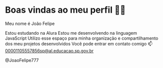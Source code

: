 # Boas vindas ao meu perfil 💙💙
Meu nome é João Felipe

Estou estudando na Alura
Estou me desenvolvendo na linguagem JavaScript
Utilizo esse espaço para minha organização e compartilhamento dos meu projetos desenvolvidos
Você pode entrar em contato comigo 📫
00001105557856sp@al.educacao.sp.gov.br

@JoaoFelipe777
